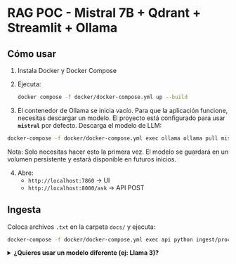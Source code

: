 # RAG POC - Mistral 7B + Qdrant + Streamlit + Ollama

## Cómo usar
1. Instala Docker y Docker Compose

2. Ejecuta:
   ```bash
   docker compose -f docker/docker-compose.yml up --build
   ```
3. El contenedor de Ollama se inicia vacío. Para que la aplicación funcione, necesitas descargar un modelo. El proyecto está configurado para usar **`mistral`** por defecto.
   Descarga el modelo de LLM:
```bash
docker-compose -f docker/docker-compose.yml exec ollama ollama pull mistral
```
Nota: Solo necesitas hacer esto la primera vez. El modelo se guardará en un volumen persistente y estará disponible en futuros inicios.

4. Abre:
   - `http://localhost:7860` → UI
   - `http://localhost:8000/ask` → API POST

## Ingesta
Coloca archivos `.txt` en la carpeta `docs/` y ejecuta:

```bash
docker-compose -f docker/docker-compose.yml exec api python ingest/process.py
```

<details>
<summary><strong>¿Quieres usar un modelo diferente (ej: Llama 3)?</strong></summary>
Puedes usar el script de ayuda proporcionado para descargar el modelo:

3.1. Dar permisos de ejecución al script** (solo la primera vez):
```bash
chmod +x llm/download_model.sh
```

3.2. Ejecutar el script para descargar `mistral`**:
```bash
./llm/download_model.sh
```

Este comando descargará el modelo `mistral` y lo guardará en un volumen persistente, por lo que solo necesitas hacerlo una vez.

¿Quieres usar un modelo diferente (ej: Llama 3)

Puedes descargar cualquier otro modelo de Ollama ejecutando el script con el nombre del modelo. Por ejemplo:

```bash
./llm/download_model.sh llama3
 ```

¡Importante! Si eliges un modelo que no sea mistral, debes actualizar el código fuente para que la API lo utilice. Edita el archivo backend/main.py y modifica la variable donde se define el nombre del modelo.
